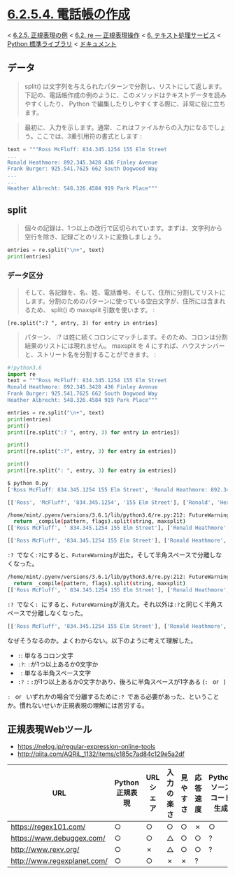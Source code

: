 # [6.2.5.4. 電話帳の作成](https://docs.python.jp/3/library/re.html#making-a-phonebook)

< [6.2.5. 正規表現の例](https://docs.python.jp/3/library/re.html#regular-expression-examples) < [6.2. re — 正規表現操作](https://docs.python.jp/3/library/re.html#module-re) < [6. テキスト処理サービス](https://docs.python.jp/3/library/text.html#text-processing-services) < [Python 標準ライブラリ](https://docs.python.jp/3/library/index.html#the-python-standard-library) < [ドキュメント](https://docs.python.jp/3/index.html)

## データ

> split() は文字列を与えられたパターンで分割し、リストにして返します。下記の、電話帳作成の例のように、このメソッドはテキストデータを読みやすくしたり、 Python で編集したりしやすくする際に、非常に役に立ちます。

> 最初に、入力を示します。通常、これはファイルからの入力になるでしょう。ここでは、3重引用符の書式とします :

```python
text = """Ross McFluff: 834.345.1254 155 Elm Street
...
Ronald Heathmore: 892.345.3428 436 Finley Avenue
Frank Burger: 925.541.7625 662 South Dogwood Way
...
...
Heather Albrecht: 548.326.4584 919 Park Place"""
```

## split

> 個々の記録は、1つ以上の改行で区切られています。まずは、文字列から空行を除き、記録ごとのリストに変換しましょう。

```python
entries = re.split("\n+", text)
print(entries)
```

### データ区分

> そして、各記録を、名、姓、電話番号、そして、住所に分割してリストにします。分割のためのパターンに使っている空白文字が、住所には含まれるため、 split() の maxsplit 引数を使います。 :

```
[re.split(":? ", entry, 3) for entry in entries]
```

> パターン、 :? は姓に続くコロンにマッチします。そのため、コロンは分割結果のリストには現れません。 maxsplit を 4 にすれば、ハウスナンバーと、ストリート名を分割することができます。 :

```python
#!python3.6
import re
text = """Ross McFluff: 834.345.1254 155 Elm Street
Ronald Heathmore: 892.345.3428 436 Finley Avenue
Frank Burger: 925.541.7625 662 South Dogwood Way
Heather Albrecht: 548.326.4584 919 Park Place"""

entries = re.split("\n+", text)
print(entries)
print()
print([re.split(":? ", entry, 3) for entry in entries])

print()
print([re.split(":?", entry, 3) for entry in entries])

print()
print([re.split(": ", entry, 3) for entry in entries])
```
```sh
$ python 0.py 
['Ross McFluff: 834.345.1254 155 Elm Street', 'Ronald Heathmore: 892.345.3428 436 Finley Avenue', 'Frank Burger: 925.541.7625 662 South Dogwood Way', 'Heather Albrecht: 548.326.4584 919 Park Place']

[['Ross', 'McFluff', '834.345.1254', '155 Elm Street'], ['Ronald', 'Heathmore', '892.345.3428', '436 Finley Avenue'], ['Frank', 'Burger', '925.541.7625', '662 South Dogwood Way'], ['Heather', 'Albrecht', '548.326.4584', '919 Park Place']]

/home/mint/.pyenv/versions/3.6.1/lib/python3.6/re.py:212: FutureWarning: split() requires a non-empty pattern match.
  return _compile(pattern, flags).split(string, maxsplit)
[['Ross McFluff', ' 834.345.1254 155 Elm Street'], ['Ronald Heathmore', ' 892.345.3428 436 Finley Avenue'], ['Frank Burger', ' 925.541.7625 662 South Dogwood Way'], ['Heather Albrecht', ' 548.326.4584 919 Park Place']]

[['Ross McFluff', '834.345.1254 155 Elm Street'], ['Ronald Heathmore', '892.345.3428 436 Finley Avenue'], ['Frank Burger', '925.541.7625 662 South Dogwood Way'], ['Heather Albrecht', '548.326.4584 919 Park Place']]
```

`:? `でなく`:?`にすると、`FutureWarning`が出た。そして半角スペースで分離しなくなった。

```sh
/home/mint/.pyenv/versions/3.6.1/lib/python3.6/re.py:212: FutureWarning: split() requires a non-empty pattern match.
  return _compile(pattern, flags).split(string, maxsplit)
[['Ross McFluff', ' 834.345.1254 155 Elm Street'], ['Ronald Heathmore', ' 892.345.3428 436 Finley Avenue'], ['Frank Burger', ' 925.541.7625 662 South Dogwood Way'], ['Heather Albrecht', ' 548.326.4584 919 Park Place']]
```

`:? `でなく`: `にすると、`FutureWarning`が消えた。それ以外は`:?`と同じく半角スペースで分離しなくなった。

```sh
[['Ross McFluff', '834.345.1254 155 Elm Street'], ['Ronald Heathmore', '892.345.3428 436 Finley Avenue'], ['Frank Burger', '925.541.7625 662 South Dogwood Way'], ['Heather Albrecht', '548.326.4584 919 Park Place']]
```

なぜそうなるのか。よくわからない。以下のように考えて理解した。

* `:`: 単なるコロン文字
* `:?`: `:`が1つ以上あるか0文字か
* ` `: 単なる半角スペース文字
* `:? `: `:`が1つ以上あるか0文字かあり、後ろに半角スペースが1字ある (`: ` or ` `)

`: ` or ` `いずれかの場合で分離するために`:? `である必要があった、ということか。慣れないせいか正規表現の理解には苦労する。

## 正規表現Webツール

* https://nelog.jp/regular-expression-online-tools
* http://qiita.com/AQRiL_1132/items/c185c7ad84c129e5a2df

URL|Python正規表現|URLシェア|入力の楽さ|見やすさ|応答速度|Pythonソースコード生成
---|--------------|---------|----------|--------|--------|----------------------
https://regex101.com/|○|○|○|○|✗|○
https://www.debuggex.com/|○|○|△|○|○|?
http://www.rexv.org/|○|✗|△|○|○|?
http://www.regexplanet.com/|○|○|✗|✗|?

